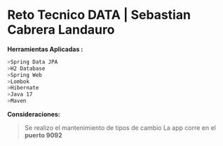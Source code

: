 # Reto Tecnico DATA | Sebastian Cabrera Landauro

**Herramientas Aplicadas :**
```sh
>Spring Data JPA
>H2 Database
>Spring Web
>Lombok
>Hibernate
>Java 17
>Maven
```
**Consideraciones:**
>Se realizo el mantenimiento de tipos de cambio
>La app corre en el **puerto 9092**

